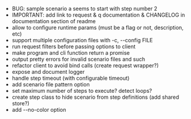 * BUG: sample scenario a seems to start with step number 2
* IMPORTANT: add link to request & q documentation & CHANGELOG in documentation section of readme
* allow to configure runtime params (must be a flag or not, description, etc)
* support multiple configuration files with -c, --config FILE
* run request filters before passing options to client
* make program and cli function return a promise
* output pretty errors for invalid scenario files and such
* refactor client to avoid bind calls (create request wrapper?)
* expose and document logger
* handle step timeout (with configurable timeout)
* add scenario file pattern option
* set maximum number of steps to execute? detect loops?
* create step class to hide scenario from step definitions (add shared store?)
* add --no-color option
